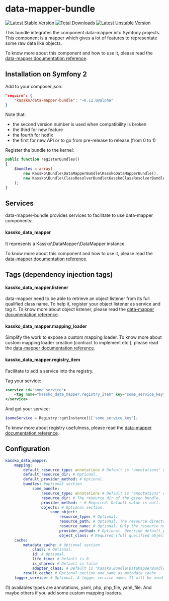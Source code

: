data-mapper-bundle
==================

[![Latest Stable Version](https://poser.pugx.org/kassko/data-mapper-bundle/v/stable.png)](https://packagist.org/packages/kassko/data-mapper-bundle)
[![Total Downloads](https://poser.pugx.org/kassko/data-mapper-bundle/downloads.png)](https://packagist.org/packages/kassko/data-mapper-bundle)
[![Latest Unstable Version](https://poser.pugx.org/kassko/data-mapper-bundle/v/unstable.png)](https://packagist.org/packages/kassko/data-mapper-bundle)

This bundle integrates the component data-mapper into Symfony projects. This component is a mapper which gives a lot of features to representate some raw data like objects.

To know more about this component and how to use it, please read the [data-mapper documentation reference](https://github.com/kassko/data-mapper/blob/master/README.md).

Installation on Symfony 2
----------------

Add to your composer.json:
```json
"require": {
    "kassko/data-mapper-bundle": "~0.11.0@alpha"
}
```

Note that:
* the second version number is used when compatibility is broken
* the third for new feature
* the fourth for hotfix
* the first for new API or to go from pre-release to release (from 0 to 1)

Register the bundle to the kernel:
```php
public function registerBundles()
{
    $bundles = array(
        new Kassko\Bundle\DataMapperBundle\KasskoDataMapperBundle(),
        new Kassko\Bundle\ClassResolverBundle\KasskoClassResolverBundle(),
    );
}
```

Services
----------
data-mapper-bundle provides services to facilitate to use data-mapper components:

#### kassko_data_mapper ####
It represents a Kassko\DataMapper\DataMapper instance.

To know more about this component and how to use it, please read the [data-mapper documentation reference](https://github.com/kassko/data-mapper/blob/master/README.md).


Tags (dependency injection tags)
----------
#### kassko_data_mapper.listener ####
data-mapper need to be able to retrieve an object listener from its full qualified class name. To help it, register your object listener as service and tag it.
To know more about object listener, please read the [data-mapper documentation reference](https://github.com/kassko/data-mapper/blob/master/README.md).

#### kassko_data_mapper.mapping_loader ####
Simplify the work to expose a custom mapping loader.
To know more about custom mapping loader creation (contract to implement etc.), please read the [data-mapper documentation reference](https://github.com/kassko/data-mapper/blob/master/README.md).

#### kassko_data_mapper.registry_item ####
Facilitate to add a service into the registry.

Tag your service:
```xml
<service id="some_service">
    <tag name="kassko_data_mapper.registry_item" key="some_service_key">
</service>
```

And get your service:
```php
$someService = Registry::getInstance()['some_service_key'];
```
To know more about registry usefulness, please read the [data-mapper documentation reference](https://github.com/kassko/data-mapper/blob/master/README.md).


Configuration
----------
```yaml
kassko_data_mapper:
    mapping:
        default_resource_type: annotations # Default is "annotations" or other type (1).
        default_resource_dir: # Optional.
        default_provider_method: # Optional.
        bundles: #optional section
            some_bundle:
                resource_type: annotations # Default is "annotations" or other type (1).
                resource_dir: # The resource dir of the given bundle.
                provider_method: ~ # Required. Default value is null.
                objects: # Optional section.
                    some_object:
                        resource_type: # Optional.
                        resource_path: # Optional. The resource directory with the resource name. If not defined, data-mapper fallback to resource_name and prepend to it resource_dir (or default_resource_dir). So if resource_path is not defined, case resource_name and resource_dir (or default_resource_dir) must be defined.
                        resource_name: # Optional. Only the resource name (so without the directory).
                        provider_method: # Optional. Override default_provider_method.
                        object_class: # Required (full qualified object class name).
    cache:
        metadata_cache: # Optional section
            class: # Optional.
            id: # Optional.
            life_time: # Default is 0
            is_shared: # Default is false
            adapter_class: # Default is "Kassko\Bundle\DataMapperBundle\Adapter\Cache\DoctrineCacheAdapter"
        result_cache: # Optional section and same as metadata_cache
    logger_service: # Optional. A logger service name. Il will be used for logging in data-mapper component.
```
(1) availables types are annotations, yaml, php, php_file, yaml_file.
And maybe others if you add some custom mapping loaders.

